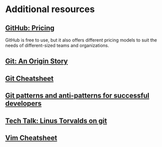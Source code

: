 # Additional resources

## [GitHub: Pricing](https://github.com/pricing)

GitHub is free to use, but it also offers different pricing models to suit the needs of different-sized teams and organizations.

## [Git: An Origin Story](https://www.linuxjournal.com/content/git-origin-story)

## [Git Cheatsheet](https://education.github.com/git-cheat-sheet-education.pdf)

## [Git patterns and anti-patterns for successful developers](https://youtu.be/t_4lLR6F_yk)

## [Tech Talk: Linus Torvalds on git](https://www.youtube.com/watch?v=4XpnKHJAok8)

## [Vim Cheatsheet](https://devhints.io/vim)
